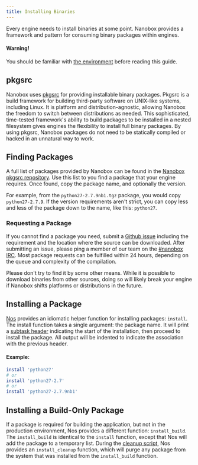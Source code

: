 ```yaml
---
title: Installing Binaries
---
```


Every engine needs to install binaries at some point. Nanobox provides a framework and pattern for consuming binary packages within engines.

#### Warning!

You should be familiar with [the environment](/engines/the-environment) before reading this guide.

## pkgsrc

Nanobox uses [pkgsrc](https://www.pkgsrc.org/) for providing installable binary packages. Pkgsrc is a build framework for building third-party software on UNIX-like systems, including Linux. It is platform and distribution-agnostic, allowing Nanobox the freedom to switch between distributions as needed. This sophisticated, time-tested framework's ability to build packages to be installed in a nested filesystem gives engines the flexibility to install full binary packages. By using pkgsrc, Nanobox packages do not need to be statically compiled or hacked in an unnatural way to work.

## Finding Packages

A full list of packages provided by Nanobox can be found in the [Nanobox pkgsrc repository](http://pkgsrc.nanobox.io/nanobox/base/Linux/). Use this list to you find a package that your engine requires. Once found, copy the package name, and optionally the version.

For example, from the `python27-2.7.9nb1.tgz` package, you would copy `python27-2.7.9`. If the version requirements aren't strict, you can copy less and less of the package down to the name, like this: `python27`.

### Requesting a Package
If you cannot find a package you need, submit a [Github issue](https://github.com/pagodabox/nanobox-pkgsrc-base/issues/new) including the requirement and the location where the source can be downloaded. After submitting an issue, please ping a member of our team on the [#nanobox IRC](http://webchat.freenode.net/?channels=nanobox). Most package requests can be fulfilled within 24 hours, depending on the queue and complexity of the compilation.

Please don't try to find it by some other means. While it is possible to download binaries from other sources, doing so will likely break your engine if Nanobox shifts platforms or distributions in the future.

## Installing a Package

[Nos](#) provides an idiomatic helper function for installing packages: `install`. The install function takes a single argument: the package name. It will print a [subtask header](/engines/common-tasks/generating-output/#printing-the-start-of-a-sub-process) indicating the start of the installation, then proceed to install the package. All output will be indented to indicate the association with the previous header.

#### Example:
```bash
install 'python27'
# or
install 'python27-2.7'
# or
install 'python27-2.7.9nb1'
```

## Installing a Build-Only Package

If a package is required for building the application, but not in the production environment, Nos provides a different function: `install_build`. The `install_build` is identical to the `install` function, except that Nos will add the package to a temporary list. During the [cleanup script](/engines/scripts/cleanup), Nos provides an `install_cleanup` function, which will purge any package from the system that was installed from the `install_build` function.
